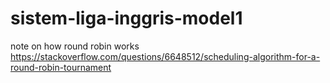 # sistem-liga-inggris-model1

note on how round robin works
https://stackoverflow.com/questions/6648512/scheduling-algorithm-for-a-round-robin-tournament

